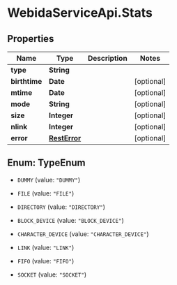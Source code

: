 # WebidaServiceApi.Stats

## Properties
Name | Type | Description | Notes
------------ | ------------- | ------------- | -------------
**type** | **String** |  | 
**birthtime** | **Date** |  | [optional] 
**mtime** | **Date** |  | [optional] 
**mode** | **String** |  | [optional] 
**size** | **Integer** |  | [optional] 
**nlink** | **Integer** |  | [optional] 
**error** | [**RestError**](RestError.md) |  | [optional] 


<a name="TypeEnum"></a>
## Enum: TypeEnum


* `DUMMY` (value: `"DUMMY"`)

* `FILE` (value: `"FILE"`)

* `DIRECTORY` (value: `"DIRECTORY"`)

* `BLOCK_DEVICE` (value: `"BLOCK_DEVICE"`)

* `CHARACTER_DEVICE` (value: `"CHARACTER_DEVICE"`)

* `LINK` (value: `"LINK"`)

* `FIFO` (value: `"FIFO"`)

* `SOCKET` (value: `"SOCKET"`)




